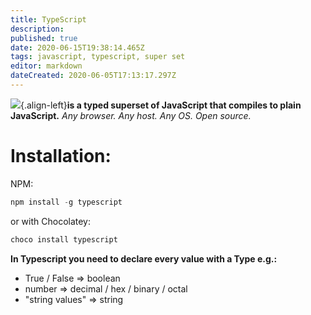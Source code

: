 ```yaml
---
title: TypeScript
description: 
published: true
date: 2020-06-15T19:38:14.465Z
tags: javascript, typescript, super set
editor: markdown
dateCreated: 2020-06-05T17:13:17.297Z
---
```


![](https://upload.wikimedia.org/wikipedia/commons/thumb/6/67/TypeScript_Logo.svg/220px-TypeScript_Logo.svg.png){.align-left}**is a typed superset of JavaScript that compiles to plain JavaScript.**
*Any browser. Any host. Any OS. Open source.*

# Installation:
NPM:
```js
npm install -g typescript
```
or with Chocolatey:
```ps
choco install typescript
```

**In Typescript you need to declare every value with a Type e.g.:**
- True / False => boolean
- number => decimal / hex / binary / octal
- "string values" => string

